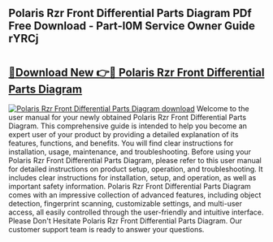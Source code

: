 ## Polaris Rzr Front Differential Parts Diagram PDf Free Download - Part-l0M Service Owner Guide rYRCj

# <h2><a href="http://dflqbq.blite.top/?on=Polaris+Rzr+Front+Differential+Parts+Diagram">🔗Download New 👉🔴 Polaris Rzr Front Differential Parts Diagram</a></h2>

[![Polaris Rzr Front Differential Parts Diagram download](https://i.imgur.com/lujVjoI.png)](http://dflqbq.blite.top/?on=Polaris+Rzr+Front+Differential+Parts+Diagram)
Welcome to the user manual for your newly obtained Polaris Rzr Front Differential Parts Diagram. This comprehensive guide is intended to help you become an expert user of your product by providing a detailed explanation of its features, functions, and benefits. You will find clear instructions for installation, usage, maintenance, and troubleshooting. Before using your Polaris Rzr Front Differential Parts Diagram, please refer to this user manual for detailed instructions on product setup, operation, and troubleshooting. It includes clear instructions for installation, setup, and operation, as well as important safety information. Polaris Rzr Front Differential Parts Diagram comes with an impressive collection of advanced features, including object detection, fingerprint scanning, customizable settings, and multi-user access, all easily controlled through the user-friendly and intuitive interface. Please Don't Hesitate Polaris Rzr Front Differential Parts Diagram. Our customer support team is ready to answer your questions.
